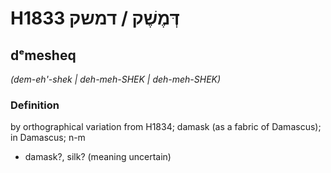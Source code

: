 # H1833 דְּמֶשֶׁק / דמשק

## dᵉmesheq

_(dem-eh'-shek | deh-meh-SHEK | deh-meh-SHEK)_

### Definition

by orthographical variation from H1834; damask (as a fabric of Damascus); in Damascus; n-m

- damask?, silk? (meaning uncertain)

